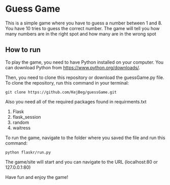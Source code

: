 # Guess Game

This is a simple game where you have to guess a number between 1 and 8. You have 10 tries to guess the correct number. The game will tell you how many numbers are in the right spot and how many are in the wrong spot

## How to run

To play the game, you need to have Python installed on your computer. You can download Python from https://www.python.org/downloads/.

Then, you need to clone this repository or download the guessGame.py file. To clone the repository, run this command in your terminal:
```
git clone https://github.com/KejBeg/guessGame.git
```

Also you need all of the required packages found in requirments.txt 
1. Flask
2. flask_session
3. random
4. waitress

To run the game, navigate to the folder where you saved the file and run this command:

```
python flaskr/run.py
```

The game/site will start and you can navigate to the URL (localhost:80 or 127.0.0.1:80)

Have fun and enjoy the game!
